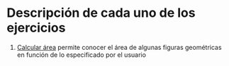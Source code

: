 # Descripción de cada uno de los ejercicios

1. [Calcular área][1] permite conocer el área de algunas figuras geométricas en función de lo especificado por el usuario 

[1]: https://github.com/hctramprn/fundamentos-js/tree/master/calcularArea
